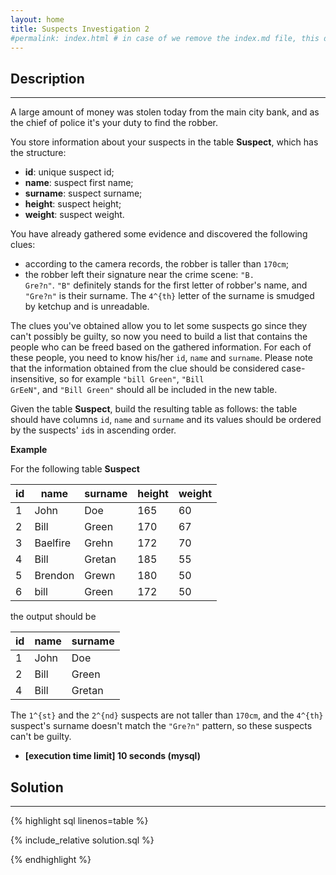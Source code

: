 ```yaml
---
layout: home
title: Suspects Investigation 2
#permalink: index.html # in case of we remove the index.md file, this doc will be the index page
---
```


<div class="row">
<div class="columnStmt" markdown="1">

## Description
------

A large amount of money was stolen today from the main city bank, and as the chief of police it's your duty to find the robber.

You store information about your suspects in the table **Suspect**, which has the structure:

* **id**: unique suspect id;
* **name**: suspect first name;
* **surname**: suspect surname;
* **height**: suspect height;
* **weight**: suspect weight.

You have already gathered some evidence and discovered the following clues:

* according to the camera records, the robber is taller than <code>170cm</code>;
* the robber left their signature near the crime scene: <code>"B. Gre?n"</code>. <code>"B"</code> definitely stands for the first letter of robber's name, and <code>"Gre?n"</code> is their surname. The <code type='math/tex'>4^{th}</code> letter of the surname is smudged by ketchup and is unreadable.

The clues you've obtained allow you to let some suspects go since they can't possibly be guilty, so now you need to build a list that contains the people who can be freed based on the gathered information. For each of these people, you need to know his/her <code>id</code>, <code>name</code> and <code>surname</code>. Please note that the information obtained from the clue should be considered case-insensitive, so for example <code>"bill Green"</code>, <code>"Bill GrEeN"</code>, and <code>"Bill Green"</code> should all be included in the new table.

Given the table **Suspect**, build the resulting table as follows: the table should have columns <code>id</code>, <code>name</code> and <code>surname</code> and its values should be ordered by the suspects' <code>id</code>s in ascending order.

**Example**

For the following table **Suspect**

| id | name | surname | height | weight |
| ---- | ---- | ---- | ---- | ---- |
| 1 | John | Doe | 165 | 60 |
| 2 | Bill | Green | 170 | 67 |
| 3 | Baelfire | Grehn | 172 | 70 |
| 4 | Bill | Gretan | 185 | 55 |
| 5 | Brendon | Grewn | 180 | 50 |
| 6 | bill | Green | 172 | 50 |

the output should be

| id | name | surname |
| ---- | ---- | ---- |
| 1 | John | Doe |
| 2 | Bill | Green |
| 4 | Bill | Gretan |

The <code type='math/tex'>1^{st}</code> and the <code type='math/tex'>2^{nd}</code> suspects are not taller than <code>170cm</code>, and the <code type='math/tex'>4^{th}</code> suspect's surname doesn't match the <code>"Gre?n"</code> pattern, so these suspects can't be guilty.

* **[execution time limit] 10 seconds (mysql)**

</div>
<div class="columnSol" markdown="1">

## Solution
------

{% highlight sql linenos=table %}

{% include_relative solution.sql %}

{% endhighlight %}

</div>
</div>
